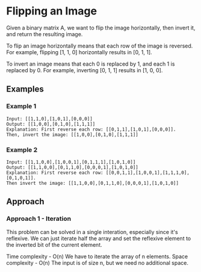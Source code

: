 # Flipping an Image

Given a binary matrix A, we want to flip the image horizontally, then invert it, and return the resulting image.

To flip an image horizontally means that each row of the image is reversed. For example, flipping [1, 1, 0] horizontally results in [0, 1, 1].

To invert an image means that each 0 is replaced by 1, and each 1 is replaced by 0. For example, inverting [0, 1, 1] results in [1, 0, 0].

## Examples

### Example 1

```text
Input: [[1,1,0],[1,0,1],[0,0,0]]
Output: [[1,0,0],[0,1,0],[1,1,1]]
Explanation: First reverse each row: [[0,1,1],[1,0,1],[0,0,0]].
Then, invert the image: [[1,0,0],[0,1,0],[1,1,1]]
```

### Example 2

```text
Input: [[1,1,0,0],[1,0,0,1],[0,1,1,1],[1,0,1,0]]
Output: [[1,1,0,0],[0,1,1,0],[0,0,0,1],[1,0,1,0]]
Explanation: First reverse each row: [[0,0,1,1],[1,0,0,1],[1,1,1,0],[0,1,0,1]].
Then invert the image: [[1,1,0,0],[0,1,1,0],[0,0,0,1],[1,0,1,0]]
```

## Approach

### Approach 1 - Iteration

This problem can be solved in a single interation, especially since it's reflexive. We can just iterate half the array and set the reflexive element to the inverted bit of the current element.

Time complexity - O(n) We have to iterate the array of n elements.
Space complexity - O(n) The input is of size n, but we need no additional space.

